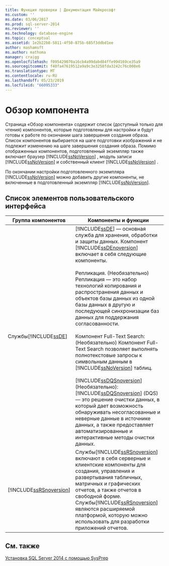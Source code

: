 ```yaml
---
title: Функция проверки | Документация Майкрософт
ms.custom: ''
ms.date: 03/06/2017
ms.prod: sql-server-2014
ms.reviewer: ''
ms.technology: database-engine
ms.topic: conceptual
ms.assetid: 1e2b22b8-5811-4f50-875b-685f3ddbd1ee
author: mashamsft
ms.author: mathoma
manager: craigg
ms.openlocfilehash: f095429070a16cb4a99dabd84ffe99d169ce35a9
ms.sourcegitcommit: f40fa47619512a9a9c3e3258fda3242c76c008e6
ms.translationtype: MT
ms.contentlocale: ru-RU
ms.lasthandoff: 05/23/2019
ms.locfileid: "66095333"
---
```

# <a name="feature-review"></a>Обзор компонента
  Страница «Обзор компонента» содержит список (доступный только для чтения) компонентов, которые подготовлены для настройки и будут готовы к работе по окончании шага завершения создания образа. Список компонентов выбирается на шаге подготовки изображений и не подлежит изменению на шаге завершения создания образа. Помимо отображенных компонентов, подготовленный экземпляр также включает браузер [!INCLUDE[ssNoVersion](../../includes/ssnoversion-md.md)] , модуль записи [!INCLUDE[ssNoVersion](../../includes/ssnoversion-md.md)] и собственный клиент [!INCLUDE[ssNoVersion](../../includes/ssnoversion-md.md)] .  
  
 По окончании настройки подготовленного экземпляра [!INCLUDE[ssNoVersion](../../includes/ssnoversion-md.md)] можно добавить другие компоненты, не включенные в подготовленный экземпляр [!INCLUDE[ssNoVersion](../../includes/ssnoversion-md.md)].  
  
## <a name="uielement-list"></a>Список элементов пользовательского интерфейса  
  
|Группа компонентов|Компоненты и функции|  
|---------------------|-----------------------------|  
|Службы[!INCLUDE[ssDE](../../includes/ssde-md.md)] |[!INCLUDE[ssDE](../../includes/ssde-md.md)] — основная служба для хранения, обработки и защиты данных. Компонент [!INCLUDE[ssDEnoversion](../../includes/ssdenoversion-md.md)] включает в себя следующие компоненты.<br /><br /> Репликация. (Необязательно) Репликация — это набор технологий копирования и распространения данных и объектов базы данных из одной базы данных в другую и последующей синхронизации баз данных для поддержания согласованности.<br /><br /> Компонент Full-Text Search: (Необязательно) Компонент Full-Text Search позволяет выполнять полнотекстовые запросы к символьным данным в [!INCLUDE[ssNoVersion](../../includes/ssnoversion-md.md)] таблиц.<br /><br /> [!INCLUDE[ssDQSnoversion](../../includes/ssdqsnoversion-md.md)] (Необязательно): [!INCLUDE[ssDQSnoversion](../../includes/ssdqsnoversion-md.md)] (DQS) — это решение очистки данных, в который дает возможность обнаруживать несогласованные и неверные данные в источнике данных, а также предоставляет автоматизированные и интерактивные методы очистки данных.|  
|[!INCLUDE[ssRSnoversion](../../includes/ssrsnoversion-md.md)]|Службы[!INCLUDE[ssRSnoversion](../../includes/ssrsnoversion-md.md)] включают в себя серверные и клиентские компоненты для создания, управления и развертывания табличных, матричных и графических отчетов, а также отчетов в свободной форме. Службы[!INCLUDE[ssRSnoversion](../../includes/ssrsnoversion-md.md)] являются расширяемой платформой, которую можно использовать для разработки приложений отчетов.|  
  
## <a name="see-also"></a>См. также  
 [Установка SQL Server 2014 с помощью SysPrep](../../database-engine/install-windows/install-sql-server-using-sysprep.md)  
  
  
